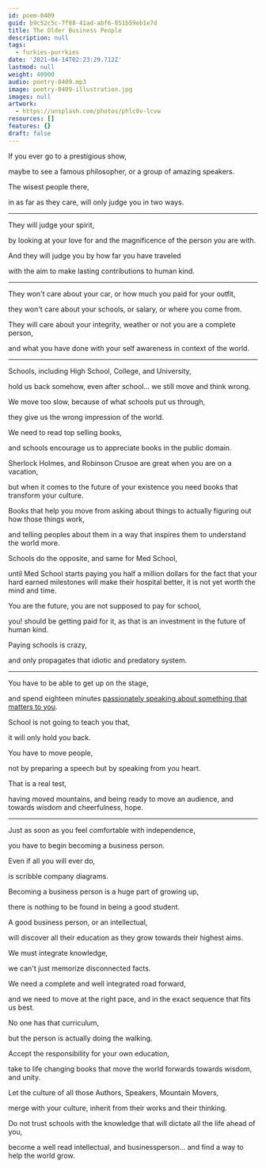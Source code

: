 ```yaml
---
id: poem-0409
guid: b9c52c5c-7f88-41ad-abf6-851b59eb1e7d
title: The Older Business People
description: null
tags:
  - furkies-purrkies
date: '2021-04-14T02:23:29.712Z'
lastmod: null
weight: 40900
audio: poetry-0409.mp3
image: poetry-0409-illustration.jpg
images: null
artwork:
  - https://unsplash.com/photos/phlc0v-lcvw
resources: []
features: {}
draft: false
---
```


If you ever go to a prestigious show,

maybe to see a famous philosopher, or a group of amazing speakers.

The wisest people there,

in as far as they care, will only judge you in two ways.

---

They will judge your spirit,

by looking at your love for and the magnificence of the person you are with.

And they will judge you by how far you have traveled

with the aim to make lasting contributions to human kind.

---

They won't care about your car, or how much you paid for your outfit,

they won't care about your schools, or salary, or where you come from.

They will care about your integrity, weather or not you are a complete person,

and what you have done with your self awareness in context of the world.

---

Schools, including High School, College, and University,

hold us back somehow, even after school... we still move and think wrong.

We move too slow, because of what schools put us through,

they give us the wrong impression of the world.

We need to read top selling books,

and schools encourage us to appreciate books in the public domain.

Sherlock Holmes, and Robinson Crusoe are great when you are on a vacation,

but when it comes to the future of your existence you need books that transform your culture.

Books that help you move from asking about things to actually figuring out how those things work,

and telling peoples about them in a way that inspires them to understand the world more.

Schools do the opposite, and same for Med School,

until Med School starts paying you half a million dollars for the fact that your hard earned milestones will make their hospital better, it is not yet worth the mind and time.

You are the future, you are not supposed to pay for school,

you! should be getting paid for it, as that is an investment in the future of human kind.

Paying schools is crazy,

and only propagates that idiotic and predatory system.

---

You have to be able to get up on the stage,

and spend eighteen minutes [passionately speaking about something that matters to you](https://www.youtube.com/watch?v=9FCsyK4aRXQ).

School is not going to teach you that,

it will only hold you back.

You have to move people,

not by preparing a speech but by speaking from you heart.

That is a real test,

having moved mountains, and being ready to move an audience, and towards wisdom and cheerfulness, hope.

---

Just as soon as you feel comfortable with independence,

you have to begin becoming a business person.

Even if all you will ever do,

is scribble company diagrams.

Becoming a business person is a huge part of growing up,

there is nothing to be found in being a good student.

A good business person, or an intellectual,

will discover all their education as they grow towards their highest aims.

We must integrate knowledge,

we can't just memorize disconnected facts.

We need a complete and well integrated road forward,

and we need to move at the right pace, and in the exact sequence that fits us best.

No one has that curriculum,

but the person is actually doing the walking.

Accept the responsibility for your own education,

take to life changing books that move the world forwards towards wisdom, and unity.

Let the culture of all those Authors, Speakers, Mountain Movers,

merge with your culture, inherit from their works and their thinking.

Do not trust schools with the knowledge that will dictate all the life ahead of you,

become a well read intellectual, and businessperson... and find a way to help the world grow.
